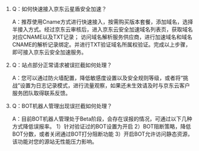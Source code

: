 1. Q：如何快速接入京东云星盾安全加速？

    A：推荐使用Cname方式进行快速接入，按需购买版本套餐，添加域名，选择半接入方式。经过京东云审核后，进入京东云安全加速域名列表页，获取域名对应CNAME以及TXT记录；
       访问域名解析服务供应商，进行加速域名和域名CNAME的解析记录绑定。并进行TXT验证域名所属权验证。完成以上步骤，即可接入京东云安全加速服务。


2. Q：站点部分正常请求被误拦截如何处理？

 	 A：您可以通过防火墙配置，降低敏感度设置以及安全规则等级，或者将“挑战”设置为日志记录模式，进行流量观察，如果还未生效请及时与京东云客户服务团队取得联系反馈。


3. Q：BOT机器人管理出现误拦截如何处理？

  	A：目前BOT机器人管理处于Beta阶段，会存在误报的情况，可通过以下几种方式降低误报率。
  	   1）针对验证过的BOT设置为开启 
  	   2）BOT阻断策略，降低BOT分数，或者关闭通过BOT打分阻断功能 
  	   3）开启BOT允许访问静态资源，该功能对您的源站无性能压力影响。
